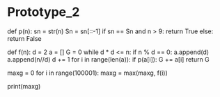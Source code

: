 # Prototype_2
def p(n):
    sn = str(n)
    Sn = sn[::-1]
    if sn == Sn and n > 9:
        return True
    else:
        return False

def f(n):
    d = 2
    a = []
    G = 0
    while d * d <= n:
        if n % d == 0:
            a.append(d)
            a.append(n//d)
        d += 1
    for i in range(len(a)):
        if p(a[i]):
            G += a[i]
    return G

           
maxg = 0
for i in range(100001):
    maxg = max(maxg, f(i))

print(maxg)
